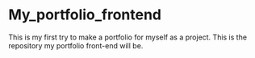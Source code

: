 # My_portfolio_frontend
This is my first try to make a portfolio for myself as a project. This is the repository my portfolio front-end will be.
